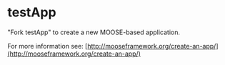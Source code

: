 testApp
=====

"Fork testApp" to create a new MOOSE-based application.

For more information see: [http://mooseframework.org/create-an-app/](http://mooseframework.org/create-an-app/)
